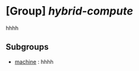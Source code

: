# [Group] _hybrid-compute_

hhhh

## Subgroups

- [machine](/Commands/hybrid-compute/machine/readme.md)
: hhhh

